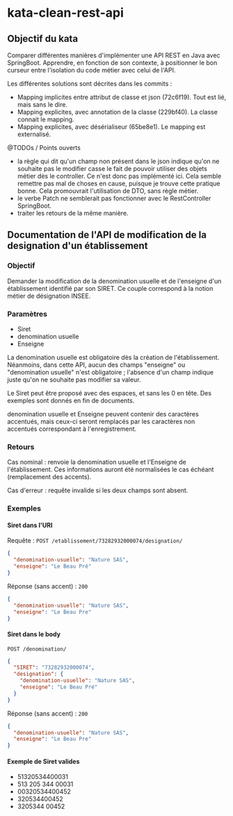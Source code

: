 # kata-clean-rest-api

## Objectif du kata
Comparer différentes manières d'implémenter une API REST en Java avec SpringBoot.
Apprendre, en fonction de son contexte, à positionner le bon curseur entre l'isolation du code métier avec celui de l'API.

Les différentes solutions sont décrites dans les commits :
- Mapping implicites entre attribut de classe et json (72c6f19). Tout est lié, mais sans le dire.
- Mapping explicites, avec annotation de la classe (229bf40). La classe connait le mapping.
- Mapping explicites, avec désérialiseur (65be8e1). Le mapping est externalisé.

@TODOs / Points ouverts
- la règle qui dit qu'un champ non présent dans le json indique qu'on ne souhaite pas le modifier casse le fait de pouvoir utiliser des objets métier dès le controller. Ce n'est donc pas implémenté ici.  Cela semble remettre pas mal de choses en cause, puisque je trouve cette pratique bonne. Cela promouvrait l'utilisation de DTO, sans règle métier.
- le verbe Patch ne semblerait pas fonctionner avec le RestController SpringBoot.
- traiter les retours de la même manière.

## Documentation de l'API de modification de la designation d'un établissement
### Objectif
Demander la modification de la denomination usuelle et de l'enseigne d'un établissement identifié par son SIRET. Ce couple correspond à la notion métier de désignation INSEE.

### Paramètres
- Siret
- denomination usuelle
- Enseigne

La denomination usuelle est obligatoire dès la création de l'établissement.
Néanmoins, dans cette API, aucun des champs "enseigne" ou "denomination usuelle" n'est obligatoire ; l'absence d'un champ indique juste qu'on ne souhaite pas modifier sa valeur.

Le Siret peut être proposé avec des espaces, et sans les 0 en tête. Des exemples sont donnés en fin de documents.

denomination usuelle et Enseigne peuvent contenir des caractères accentués, mais ceux-ci seront remplacés par les caractères non accentués correspondant à l'enregistrement.
### Retours
Cas nominal : renvoie la denomination usuelle et l'Enseigne de l'établissement. Ces informations auront été normalisées le cas échéant (remplacement des accents).

Cas d'erreur : requête invalide si les deux champs sont absent.

### Exemples
#### Siret dans l'URI
Requête :
`POST /etablissement/73282932000074/designation/`
```json
{
  "denomination-usuelle": "Nature SAS",
  "enseigne": "Le Beau Pré"
}
```
Réponse (sans accent) : `200` 
```json
{
  "denomination-usuelle": "Nature SAS",
  "enseigne": "Le Beau Pre"
}

```

#### Siret dans le body
`POST /denomination/`
```json
{
  "SIRET": "73282932000074",
  "designation": {
    "denomination-usuelle": "Nature SAS",
    "enseigne": "Le Beau Pré"
  }
}
```
Réponse (sans accent) : `200`
```json
{
  "denomination-usuelle": "Nature SAS",
  "enseigne": "Le Beau Pre"
}

```

#### Exemple de Siret valides
- 51320534400031
- 513 205 344 00031
- 00320534400452
- 320534400452
- 3205344 00452



